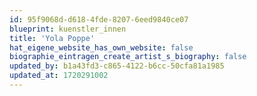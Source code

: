 ```yaml
---
id: 95f9068d-d618-4fde-8207-6eed9840ce07
blueprint: kuenstler_innen
title: 'Yola Poppe'
hat_eigene_website_has_own_website: false
biographie_eintragen_create_artist_s_biography: false
updated_by: b1a43fd3-c865-4122-b6cc-50cfa81a1985
updated_at: 1720291002
---
```

